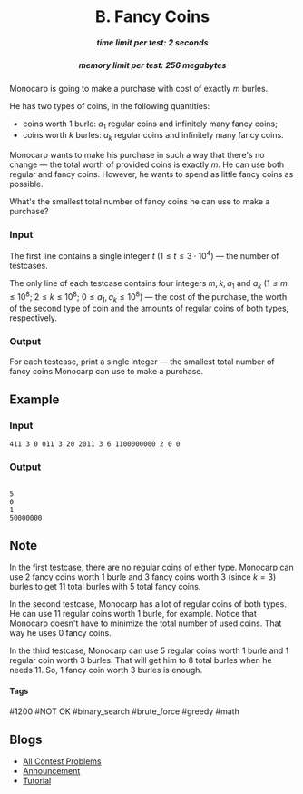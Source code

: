 <h1 style='text-align: center;'> B. Fancy Coins</h1>

<h5 style='text-align: center;'>time limit per test: 2 seconds</h5>
<h5 style='text-align: center;'>memory limit per test: 256 megabytes</h5>

Monocarp is going to make a purchase with cost of exactly $m$ burles.

He has two types of coins, in the following quantities: 

* coins worth $1$ burle: $a_1$ regular coins and infinitely many fancy coins;
* coins worth $k$ burles: $a_k$ regular coins and infinitely many fancy coins.

Monocarp wants to make his purchase in such a way that there's no change — the total worth of provided coins is exactly $m$. He can use both regular and fancy coins. However, he wants to spend as little fancy coins as possible.

What's the smallest total number of fancy coins he can use to make a purchase?

### Input

The first line contains a single integer $t$ ($1 \le t \le 3 \cdot 10^4$) — the number of testcases.

The only line of each testcase contains four integers $m, k, a_1$ and $a_k$ ($1 \le m \le 10^8$; $2 \le k \le 10^8$; $0 \le a_1, a_k \le 10^8$) — the cost of the purchase, the worth of the second type of coin and the amounts of regular coins of both types, respectively.

### Output

For each testcase, print a single integer — the smallest total number of fancy coins Monocarp can use to make a purchase.

## Example

### Input


```text
411 3 0 011 3 20 2011 3 6 1100000000 2 0 0
```
### Output

```text

5
0
1
50000000

```
## Note

In the first testcase, there are no regular coins of either type. Monocarp can use $2$ fancy coins worth $1$ burle and $3$ fancy coins worth $3$ (since $k=3$) burles to get $11$ total burles with $5$ total fancy coins.

In the second testcase, Monocarp has a lot of regular coins of both types. He can use $11$ regular coins worth $1$ burle, for example. Notice that Monocarp doesn't have to minimize the total number of used coins. That way he uses $0$ fancy coins.

In the third testcase, Monocarp can use $5$ regular coins worth $1$ burle and $1$ regular coin worth $3$ burles. That will get him to $8$ total burles when he needs $11$. So, $1$ fancy coin worth $3$ burles is enough.



#### Tags 

#1200 #NOT OK #binary_search #brute_force #greedy #math 

## Blogs
- [All Contest Problems](../Educational_Codeforces_Round_153_(Rated_for_Div._2).md)
- [Announcement](../blogs/Announcement.md)
- [Tutorial](../blogs/Tutorial.md)
